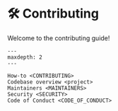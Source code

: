 <!--
SPDX-FileCopyrightText: © 2024 The "Toto" contributors <romain.brault@romainbrault.com>

SPDX-License-Identifier: MIT
-->

# 🛠️ Contributing

Welcome to the contributing guide!

```{toctree}
---
maxdepth: 2
---

How-to <CONTRIBUTING>
Codebase overview <project>
Maintainers <MAINTAINERS>
Security <SECURITY>
Code of Conduct <CODE_OF_CONDUCT>
```
